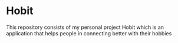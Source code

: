 # Hobit
This repository consists of my personal project Hobit which is an application that helps people in connecting better with their hobbies
